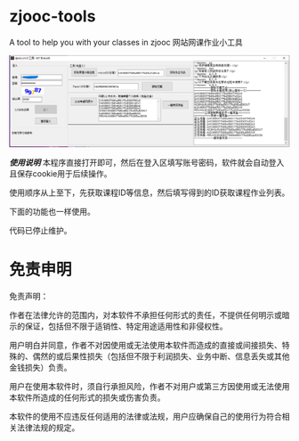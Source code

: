 # zjooc-tools
A tool to help you with your classes in zjooc
网站网课作业小工具

![Alt Text](202104221652301.png)

***使用说明***
本程序直接打开即可，然后在登入区填写账号密码，软件就会自动登入且保存cookie用于后续操作。

使用顺序从上至下，先获取课程ID等信息，然后填写得到的ID获取课程作业列表。

下面的功能也一样使用。

代码已停止维护。

# 免责申明

免责声明：

作者在法律允许的范围内，对本软件不承担任何形式的责任，不提供任何明示或暗示的保证，包括但不限于适销性、特定用途适用性和非侵权性。

用户明白并同意，作者不对因使用或无法使用本软件而造成的直接或间接损失、特殊的、偶然的或后果性损失（包括但不限于利润损失、业务中断、信息丢失或其他金钱损失）负责。

用户在使用本软件时，须自行承担风险，作者不对用户或第三方因使用或无法使用本软件所造成的任何形式的损失或伤害负责。

本软件的使用不应违反任何适用的法律或法规，用户应确保自己的使用行为符合相关法律法规的规定。
